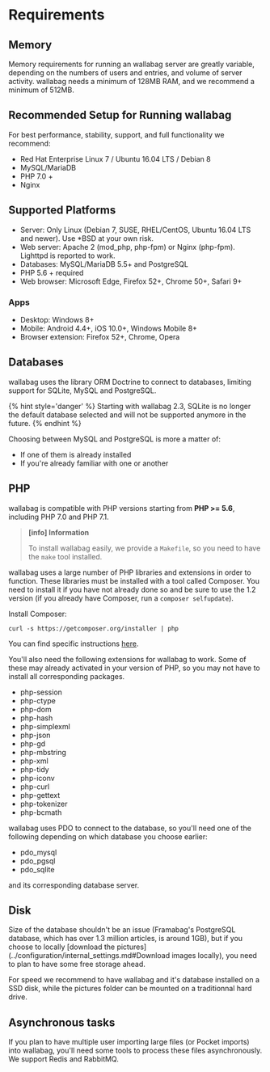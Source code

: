 # Requirements

## Memory

Memory requirements for running an wallabag server are greatly variable, depending on the numbers of users and entries, and volume of server activity. wallabag needs a minimum of 128MB RAM, and we recommend a minimum of 512MB.

## Recommended Setup for Running wallabag
For best performance, stability, support, and full functionality we recommend:

* Red Hat Enterprise Linux 7 / Ubuntu 16.04 LTS / Debian 8
* MySQL/MariaDB
* PHP 7.0 +
* Nginx

## Supported Platforms

* Server: Only Linux (Debian 7, SUSE, RHEL/CentOS, Ubuntu 16.04 LTS and newer). Use \*BSD at your own risk.
* Web server: Apache 2 (mod_php, php-fpm) or Nginx (php-fpm). Lighttpd is reported to work.
* Databases: MySQL/MariaDB 5.5+ and PostgreSQL
* PHP 5.6 + required
* Web browser: Microsoft Edge, Firefox 52+, Chrome 50+, Safari 9+

### Apps
 * Desktop: Windows 8+
 * Mobile: Android 4.4+, iOS 10.0+, Windows Mobile 8+
 * Browser extension: Firefox 52+, Chrome, Opera

## Databases

wallabag uses the library ORM Doctrine to connect to databases, limiting support for SQLite, MySQL and PostgreSQL.

{% hint style='danger' %}
Starting with wallabag 2.3, SQLite is no longer the default database selected and will not be supported anymore in the future.
{% endhint %}

Choosing between MySQL and PostgreSQL is more a matter of:
* If one of them is already installed
* If you're already familiar with one or another

## PHP
wallabag is compatible with PHP versions starting from **PHP >= 5.6**, including PHP 7.0 and PHP 7.1.

> **[info] Information**
>
> To install wallabag easily, we provide a `Makefile`, so you need to have the `make` tool installed.

wallabag uses a large number of PHP libraries and extensions in order to function.
These libraries must be installed with a tool called Composer. You need to install it if you have not already done so and be sure to use the 1.2 version (if you already have Composer, run a `composer selfupdate`).

Install Composer:

    curl -s https://getcomposer.org/installer | php

You can find specific instructions
[here](https://getcomposer.org/doc/00-intro.md).

You'll also need the following extensions for wallabag to work. Some of
these may already activated in your version of PHP, so you may not have
to install all corresponding packages.

-   php-session
-   php-ctype
-   php-dom
-   php-hash
-   php-simplexml
-   php-json
-   php-gd
-   php-mbstring
-   php-xml
-   php-tidy
-   php-iconv
-   php-curl
-   php-gettext
-   php-tokenizer
-   php-bcmath

wallabag uses PDO to connect to the database, so you'll need one of the
following depending on which database you choose earlier:

-   pdo_mysql
-   pdo_pgsql
-   pdo_sqlite

and its corresponding database server.

## Disk

Size of the database shouldn't be an issue (Framabag's PostgreSQL database, which has over 1.3 million articles, is around 1GB), but if you choose to locally [download the pictures](../configuration/internal_settings.md#Download images locally), you need to plan to have some free storage ahead.

For speed we recommend to have wallabag and it's database installed on a SSD disk, while the pictures folder can be mounted on a traditionnal hard drive.

## Asynchronous tasks

If you plan to have multiple user importing large files (or Pocket imports) into wallabag, you'll need some tools to process these files asynchronously. We support Redis and RabbitMQ.
